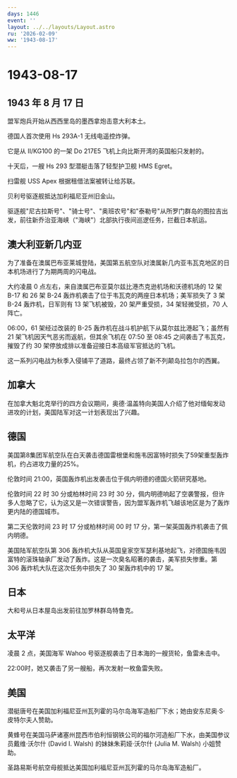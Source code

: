 ```yaml
---
days: 1446
event: ''
layout: ../../layouts/Layout.astro
ru: '2026-02-09'
ww: '1943-08-17'
---
```


# 1943-08-17

## 1943 年 8 月 17 日

盟军炮兵开始从西西里岛的墨西拿炮击意大利本土。

德国人首次使用 Hs 293A-1 无线电遥控炸弹。

它是从 II/KG100 的一架 Do 217E5 飞机上向比斯开湾的英国船只发射的。

十天后，一艘 Hs 293 型潜艇击落了轻型护卫舰 HMS Egret。

扫雷舰 USS Apex 根据租借法案被转让给苏联。

贝利号驱逐舰抵达加利福尼亚州旧金山。

驱逐舰"尼古拉斯号"、"骑士号"、"奥班农号"和"泰勒号"从所罗门群岛的图拉吉出发，前往新乔治亚海峡（"海峡"）北部执行夜间巡逻任务，拦截日本航运。

## 澳大利亚新几内亚

为了准备在澳属巴布亚莱城登陆，美国第五航空队对澳属新几内亚韦瓦克地区的日本机场进行了为期两周的闪电战。

大约凌晨 0 点左右，来自澳属巴布亚莫尔兹比港杰克逊机场和沃德机场的 12 架
B-17 和 26 架 B-24 轰炸机袭击了位于韦瓦克的两座日本机场；美军损失了 3 架
B-24 轰炸机，日军则有 13 架飞机被毁，20 架严重受损，34 架轻微受损，70
人阵亡。

06:00，61 架经过改装的 B-25 轰炸机在战斗机护航下从莫尔兹比港起飞；虽然有
21 架飞机因天气恶劣而返航，但其余飞机在 07:50 至 08:45
之间袭击了韦瓦克，摧毁了约 30
架停放成排以准备迎接日本高级军官抵达的飞机。

这一系列闪电战为秋季入侵铺平了道路，最终占领了新不列颠岛拉包尔的西翼。

## 加拿大

在加拿大魁北克举行的四方会议期间，奥德·温盖特向美国人介绍了他对缅甸发动进攻的计划，美国陆军对这一计划表现出了兴趣。

## 德国

美国第8集团军航空队在白天袭击德国雷根堡和施韦因富特时损失了59架重型轰炸机，约占进攻力量的25%。

伦敦时间 21:00，英国轰炸机出发袭击位于佩内明德的德国火箭研究基地。

伦敦时间 22 时 30 分或柏林时间 23 时 30
分，佩内明德响起了空袭警报，但许多人忽略了它，认为这又是一次错误警告，因为盟军轰炸机飞越该地区是为了轰炸更内陆的德国城市。

第二天伦敦时间 23 时 17 分或柏林时间 00 时 17
分，第一架英国轰炸机袭击了佩内明德。

美国陆军航空队第 306
轰炸机大队从英国皇家空军瑟利基地起飞，对德国施韦因富特的滚珠轴承厂发动了轰炸。这是一次臭名昭著的袭击，美军损失惨重。第
306 轰炸机大队在这次任务中损失了 30 架轰炸机中的 17 架。

## 日本

大和号从日本屋岛出发前往加罗林群岛特鲁克。

## 太平洋

凌晨 2 点，美国海军 Wahoo 号驱逐舰袭击了日本海的一艘货轮，鱼雷未击中。

22:00时，她又袭击了另一艘船，再次发射一枚鱼雷失败。

## 美国

潜艇唐号在美国加利福尼亚州瓦列霍的马尔岛海军造船厂下水；她由安东尼奥·S·皮特尔夫人赞助。

黄蜂号在美国马萨诸塞州昆西市伯利恒钢铁公司的福尔河造船厂下水，由美国参议员戴维·沃尔什
(David I. Walsh) 的妹妹朱莉娅·沃尔什 (Julia M. Walsh) 小姐赞助。

圣路易斯号航空母舰抵达美国加利福尼亚州瓦列霍的马尔岛海军造船厂。